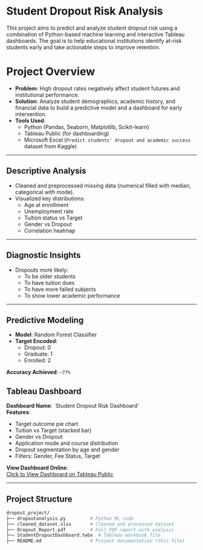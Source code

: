 # Student Dropout Risk Analysis

This project aims to predict and analyze student dropout risk using a combination of Python-based machine learning and interactive Tableau dashboards.
The goal is to help educational institutions identify at-risk students early and take actionable steps to improve retention.


# Project Overview

- **Problem**: High dropout rates negatively affect student futures and institutional performance.
- **Solution**: Analyze student demographics, academic history, and financial data to build a predictive model and a dashboard for early intervention.
- **Tools Used**:
  - Python (Pandas, Seaborn, Matplotlib, Scikit-learn)
  - Tableau Public (for dashboarding)
  - Microsoft Excel (`Predict students' dropout and academic success` dataset from Kaggle)

---

##  Descriptive Analysis

- Cleaned and preprocessed missing data (numerical filled with median, categorical with mode).
- Visualized key distributions:
  - Age at enrollment
  - Unemployment rate
  - Tuition status vs Target
  - Gender vs Dropout
  - Correlation heatmap

---

## Diagnostic Insights

- Dropouts more likely:
  - To be older students
  - To have tuition dues
  - To have more failed subjects
  - To show lower academic performance

---

## Predictive Modeling

- **Model**: Random Forest Classifier
- **Target Encoded**:
  - Dropout: 0
  - Graduate: 1
  - Enrolled: 2

**Accuracy Achieved**: `~77%`
## Tableau Dashboard

**Dashboard Name**: `Student Dropout Risk Dashboard'  
**Features**:
- Target outcome pie chart
- Tuition vs Target (stacked bar)
- Gender vs Dropout
- Application mode and course distribution
- Dropout segmentation by age and gender
- Filters: Gender, Fee Status, Target

 **View Dashboard Online**:  
 [Click to View Dashboard on Tableau Public](https://public.tableau.com/app/profile/naga.anusha.pusuluri/vizzes)

---

## Project Structure

```bash
dropout_project/
├── dropoutanalysis.py         # Python ML code
├── cleaned_dataset.xlsx       # Cleaned and processed dataset
├── Dropout_Report.pdf         # Full PDF report with analysis
├── StudentDropoutDashboard.twbx  # Tableau workbook file
├── README.md                  # Project documentation (this file)

